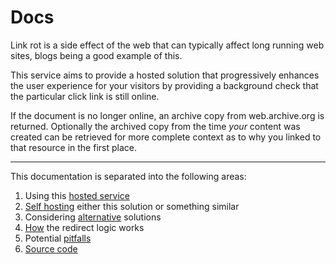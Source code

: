 # Docs

Link rot is a side effect of the web that can typically affect long running web sites, blogs being a good example of this.

This service aims to provide a hosted solution that progressively enhances the user experience for your visitors by providing a background check that the particular click link is still online.

If the document is no longer online, an archive copy from web.archive.org is returned. Optionally the archived copy from the time _your_ content was created can be retrieved for more complete context as to why you linked to that resource in the first place.

---

This documentation is separated into the following areas:

1. Using this [hosted service](/docs/hosted)
2. [Self hosting](/docs/self-hosted) either this solution or something similar
3. Considering [alternative](/docs/alternatives) solutions
4. [How](/docs/how) the redirect logic works
5. Potential [pitfalls](/docs/pitfalls)
6. [Source code](https://github.com/remy/unrot.link)

